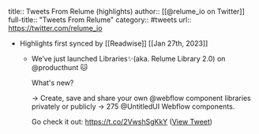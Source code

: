 title:: Tweets From Relume (highlights)
author:: [[@relume_io on Twitter]]
full-title:: "Tweets From Relume"
category:: #tweets
url:: https://twitter.com/relume_io

- Highlights first synced by [[Readwise]] [[Jan 27th, 2023]]
	- We’ve just launched Libraries✨(aka. Relume Library 2.0) on @producthunt 🐱
	  
	  What's new?
	  
	  → Create, save and share your own @webflow component libraries privately or publicly
	  → 275 @UntitledUI Webflow components.
	  
	  Go check it out: https://t.co/2VwshSgKkY ([View Tweet](https://twitter.com/relume_io/status/1554004128287690752))